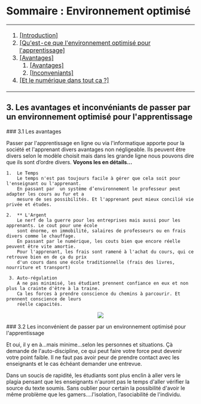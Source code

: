 
# Sommaire : Environnement optimisé
<table>
	<tr>
		<td>	
			<ol>														
<li><a href="intro.md">[Introduction]<br>														
<li><a href="environnement.md">[Qu'est-ce que l'environnement optimisé pour l'apprentissage]</a><br>						
<li><a href="avantage.md">[Avantages]</a><br>
			<ol>		
            <li><a href="#avantage">	[Avantages]</a><br>									
            <li><a href="#inconveniant">	[Inconveniants]</a><br></li>
			</ol>															
<li><a href="numerique.md">[Et le numérique dans tout ca ?]<br></li>
			</ol>
		</td>
	</tr>	
</table>

## 3. Les avantages et inconvéniants de passer par un environnement optimisé pour l'apprentissage
<div id="avantage"></div>
### 3.1 Les avantages

Passer par l'apprentissage en ligne ou via l'informatique apporte pour la société et l'apprenant divers avantages
    non négligeable. Ils peuvent être divers selon le modèle choisit mais dans les grande ligne nous pouvons dire
    que ils sont d’ordre divers. **Voyons les en détails...**
    
    1.  Le Temps
        Le temps n'est pas toujours facile à gérer que cela soit pour l'enseignant ou l'apprenant.
        En passant par  un système d’environnement le professeur peut adapter les cours au fur et a
        mesure de ses possibilités. Et l'apprenant peut mieux concilié vie privée et études.
        
    2.  ** L'Argent
        Le nerf de la guerre pour les entreprises mais aussi pour les apprenants. Le cout pour une école 
        sont énorme, en immobilité, salaires de professeurs ou en frais divers comme le chauffage.
        En passant par le numérique, les couts bien que encore réelle peuvent être vite amortie.
        Pour l'apprenant, les frais sont ramené à l'achat du cours, qui ce retrouve bien en de ça du prix
        d'un cours dans une école traditionnelle (frais des livres, nourriture et transport)
     
     3. Auto-régulation
        A ne pas minimisé, les étudiant prennent confiance en eux et non plus la crainte d'être à la traine.
        Ca les forces à prendre conscience du chemins à parcourir. Et prennent conscience de leurs
        réelle capacités.
        
        
   <p align="center">
   <img  src="https://dataworks-ed.com/wordpress-content/uploads/Checking-For-Understanding.gif">
   </p>
        


<div id="inconveniant"></div>
  ### 3.2 Les inconvénient de passer par un environnement optimisé pour l'apprentissage

Et oui, il y en à...mais minime...selon les personnes et situations. Çà demande de l'auto-discipline, ce qui peut faire votre force peut devenir votre point faible. Il ne faut pas avoir peur de prendre contact avec les enseignants et le cas échéant demander une entrevue.  

Dans un soucis de rapidité, les étudiants sont plus enclin à aller vers le plagia pensant que les enseignants n'auront pas le temps d'aller vérifier la source du texte soumis.
Sans oublier pour certain la possibilité d'avoir le même problème que les gamers....l'isolation, l’asociabilité de l'individu. 
